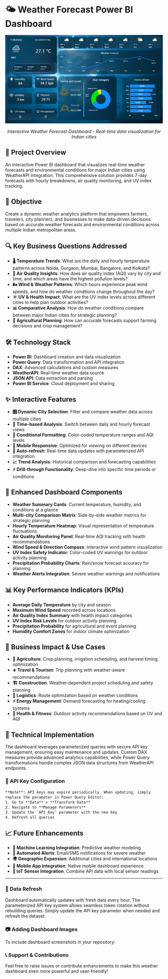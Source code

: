 # 🌤️ Weather Forecast Power BI Dashboard

<div align="center">
  <img src="Weather_dashboard.png" alt="Weather Forecast Dashboard" width="800"/>
  <p><em>Interactive Weather Forecast Dashboard - Real-time data visualization for Indian cities</em></p>
</div>

## 📌 **Project Overview**
An interactive Power BI dashboard that visualizes real-time weather forecasts and environmental conditions for major Indian cities using WeatherAPI integration. This comprehensive solution provides 7-day forecasts with hourly breakdowns, air quality monitoring, and UV index tracking.

## 🎯 **Objective**
Create a dynamic weather analytics platform that empowers farmers, travelers, city planners, and businesses to make data-driven decisions based on accurate weather forecasts and environmental conditions across multiple Indian metropolitan areas.

## 🔍 **Key Business Questions Addressed**
- **🌡️ Temperature Trends**: What are the daily and hourly temperature patterns across Noida, Gurgaon, Mumbai, Bangalore, and Kolkata?
- **💨 Air Quality Insights**: How does air quality index (AQI) vary by city and time, and which areas have the highest pollution levels?
- **🌬️ Wind & Weather Patterns**: Which hours experience peak wind speeds, and how do weather conditions change throughout the day?
- **☀️ UV & Health Impact**: What are the UV index levels across different cities to help plan outdoor activities?
- **📊 Comparative Analysis**: How do weather conditions compare between major Indian cities for strategic planning?
- **🚜 Agricultural Planning**: How can accurate forecasts support farming decisions and crop management?

## 🛠️ **Technology Stack**
- **Power BI**: Dashboard creation and data visualization
- **Power Query**: Data transformation and API integration  
- **DAX**: Advanced calculations and custom measures
- **WeatherAPI**: Real-time weather data source
- **JSON API**: Data extraction and parsing
- **Power BI Service**: Cloud deployment and sharing

## ✨ **Interactive Features**
- **🎛️ Dynamic City Selection**: Filter and compare weather data across multiple cities
- **📅 Time-based Analysis**: Switch between daily and hourly forecast views
- **🎨 Conditional Formatting**: Color-coded temperature ranges and AQI levels
- **📱 Mobile Responsive**: Optimized for viewing on different devices
- **🔄 Auto-refresh**: Real-time data updates with parameterized API integration
- **📈 Trend Analysis**: Historical comparison and forecasting capabilities
- **⚡ Drill-through Functionality**: Deep-dive into specific time periods or conditions

## 🚀 **Enhanced Dashboard Components**
- **Weather Summary Cards**: Current temperature, humidity, and conditions at a glance
- **Multi-city Comparison Matrix**: Side-by-side weather metrics for strategic planning
- **Hourly Temperature Heatmap**: Visual representation of temperature fluctuations
- **Air Quality Monitoring Panel**: Real-time AQI tracking with health recommendations
- **Wind Speed & Direction Compass**: Interactive wind pattern visualization
- **UV Index Safety Indicator**: Color-coded UV warnings for outdoor activity planning
- **Precipitation Probability Charts**: Rain/snow forecast accuracy for planning
- **Weather Alerts Integration**: Severe weather warnings and notifications

## 📊 **Key Performance Indicators (KPIs)**
- **Average Daily Temperature** by city and season
- **Maximum Wind Speed** recorded across locations
- **Air Quality Index Summary** with health impact categories  
- **UV Index Risk Levels** for outdoor activity planning
- **Precipitation Probability** for agricultural and event planning
- **Humidity Comfort Zones** for indoor climate optimization

## 🎯 **Business Impact & Use Cases**
- **🌾 Agriculture**: Crop planning, irrigation scheduling, and harvest timing optimization
- **✈️ Travel & Tourism**: Trip planning with weather-aware recommendations  
- **🏗️ Construction**: Weather-dependent project scheduling and safety planning
- **🚚 Logistics**: Route optimization based on weather conditions
- **⚡ Energy Management**: Demand forecasting for heating/cooling systems
- **🏃 Health & Fitness**: Outdoor activity recommendations based on UV and AQI

## 🔧 **Technical Implementation**
The dashboard leverages parameterized queries with secure API key management, ensuring easy maintenance and updates. Custom DAX measures provide advanced analytics capabilities, while Power Query transformations handle complex JSON data structures from WeatherAPI endpoints.

### 🔑 **API Key Configuration**
```
**Note**: API keys may expire periodically. When updating, simply replace the parameter in Power Query Editor:
1. Go to **Data** > **Transform Data**
2. Navigate to **Manage Parameters**
3. Update the `API_Key` parameter with the new key
4. Refresh all queries

```

## 📈 **Future Enhancements**
- **🤖 Machine Learning Integration**: Predictive weather modeling
- **📧 Automated Alerts**: Email/SMS notifications for severe weather
- **🌍 Geographic Expansion**: Additional cities and international locations  
- **📱 Mobile App Integration**: Native mobile dashboard experience
- **🔗 IoT Sensor Integration**: Combine API data with local sensor readings

---

### 🔄 **Data Refresh**
Dashboard automatically updates with fresh data every hour. The parameterized API key system allows seamless token rotation without rebuilding queries. Simply update the API key parameter when needed and refresh the dataset.

### 📷 **Adding Dashboard Images**
To include dashboard screenshots in your repository:


### 📞 **Support & Contributions**
Feel free to raise issues or contribute enhancements to make this weather dashboard even more powerful and user-friendly!
